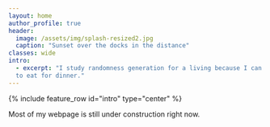 ```yaml
---
layout: home
author_profile: true
header:
  image: /assets/img/splash-resized2.jpg
  caption: "Sunset over the docks in the distance"
classes: wide
intro: 
  - excerpt: "I study randomness generation for a living because I can't decide what 
  to eat for dinner."
---
```


{% include feature_row id="intro" type="center" %}

Most of my webpage is still under construction right now.

